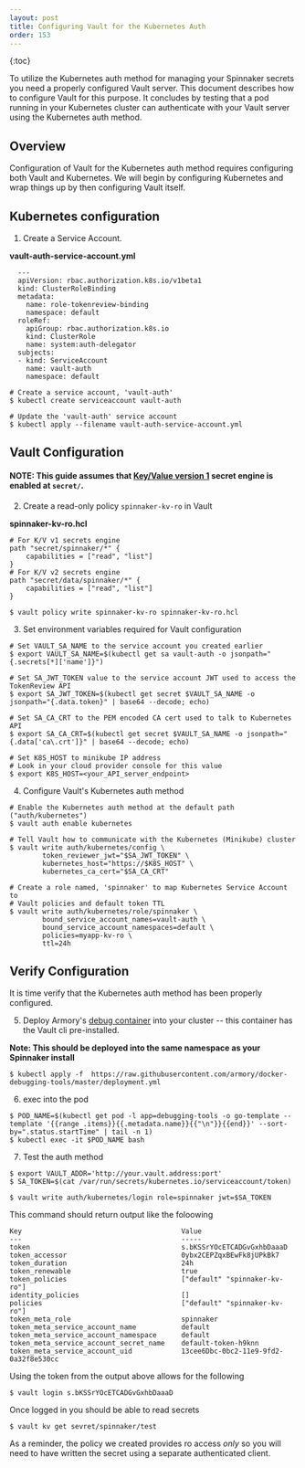 ```yaml
---
layout: post
title: Configuring Vault for the Kubernetes Auth
order: 153
---
```


{:toc}

To utilize the Kubernetes auth method for managing your Spinnaker secrets you need a properly configured Vault server. This document describes how to configure Vault for this purpose. It concludes by testing that a pod running in your Kubernetes cluster can authenticate with your Vault server using the Kubernetes auth method.

## Overview

Configuration of Vault for the Kubernetes auth method requires configuring both Vault and Kubernetes. We will begin by configuring Kubernetes and wrap things up by then configuring Vault itself. 

## Kubernetes configuration

1. Create a Service Account.

**vault-auth-service-account.yml**
```
  ---
  apiVersion: rbac.authorization.k8s.io/v1beta1
  kind: ClusterRoleBinding
  metadata:
    name: role-tokenreview-binding
    namespace: default
  roleRef:
    apiGroup: rbac.authorization.k8s.io
    kind: ClusterRole
    name: system:auth-delegator
  subjects:
  - kind: ServiceAccount
    name: vault-auth
    namespace: default
```

```
# Create a service account, 'vault-auth'
$ kubectl create serviceaccount vault-auth

# Update the 'vault-auth' service account
$ kubectl apply --filename vault-auth-service-account.yml
```

## Vault Configuration

#### NOTE: This guide assumes that [Key/Value version 1](https://www.vaultproject.io/api/secret/kv/kv-v1.html) secret engine is enabled at `secret/`.

2. Create a read-only policy `spinnaker-kv-ro` in Vault

**spinnaker-kv-ro.hcl**
```
# For K/V v1 secrets engine
path "secret/spinnaker/*" {
    capabilities = ["read", "list"]
}
# For K/V v2 secrets engine
path "secret/data/spinnaker/*" {
    capabilities = ["read", "list"]
}
```
```
$ vault policy write spinnaker-kv-ro spinnaker-kv-ro.hcl
```


3. Set environment variables required for Vault configuration

```
# Set VAULT_SA_NAME to the service account you created earlier
$ export VAULT_SA_NAME=$(kubectl get sa vault-auth -o jsonpath="{.secrets[*]['name']}")

# Set SA_JWT_TOKEN value to the service account JWT used to access the TokenReview API
$ export SA_JWT_TOKEN=$(kubectl get secret $VAULT_SA_NAME -o jsonpath="{.data.token}" | base64 --decode; echo)

# Set SA_CA_CRT to the PEM encoded CA cert used to talk to Kubernetes API
$ export SA_CA_CRT=$(kubectl get secret $VAULT_SA_NAME -o jsonpath="{.data['ca\.crt']}" | base64 --decode; echo)

# Set K8S_HOST to minikube IP address
# Look in your cloud provider console for this value
$ export K8S_HOST=<your_API_server_endpoint>
```

4. Configure Vault's Kubernetes auth method

```
# Enable the Kubernetes auth method at the default path ("auth/kubernetes")
$ vault auth enable kubernetes

# Tell Vault how to communicate with the Kubernetes (Minikube) cluster
$ vault write auth/kubernetes/config \
        token_reviewer_jwt="$SA_JWT_TOKEN" \
        kubernetes_host="https://$K8S_HOST" \
        kubernetes_ca_cert="$SA_CA_CRT"

# Create a role named, 'spinnaker' to map Kubernetes Service Account to
# Vault policies and default token TTL
$ vault write auth/kubernetes/role/spinnaker \
        bound_service_account_names=vault-auth \
        bound_service_account_namespaces=default \
        policies=myapp-kv-ro \
        ttl=24h
```

## Verify Configuration

It is time verify that the Kubernetes auth method has been properly configured.

5. Deploy Armory's [debug container](https://github.com/armory/docker-debugging-tools/blob/master/Dockerfile) into your cluster -- this container has the Vault cli pre-installed.

**Note: This should be deployed into the same namespace as your Spinnaker install**

```$ kubectl apply -f  https://raw.githubusercontent.com/armory/docker-debugging-tools/master/deployment.yml```

6. exec into the pod

```
$ POD_NAME=$(kubectl get pod -l app=debugging-tools -o go-template --template '{{range .items}}{{.metadata.name}}{{"\n"}}{{end}}' --sort-by=".status.startTime" | tail -n 1)
$ kubectl exec -it $POD_NAME bash
```

7. Test the auth method

```
$ export VAULT_ADDR='http://your.vault.address:port'
$ SA_TOKEN=$(cat /var/run/secrets/kubernetes.io/serviceaccount/token)

$ vault write auth/kubernetes/login role=spinnaker jwt=$SA_TOKEN
```

This command should return output like the foloowing
```
Key                                       Value
---                                       -----
token                                     s.bKSSrYOcETCADGvGxhbDaaaD
token_accessor                            0ybx2CEPZqxBEwFk8jUPkBk7
token_duration                            24h
token_renewable                           true
token_policies                            ["default" "spinnaker-kv-ro"]
identity_policies                         []
policies                                  ["default" "spinnaker-kv-ro"]
token_meta_role                           spinnaker
token_meta_service_account_name           default
token_meta_service_account_namespace      default
token_meta_service_account_secret_name    default-token-h9knn
token_meta_service_account_uid            13cee6Dbc-0bc2-11e9-9fd2-0a32f8e530cc
```

Using the token from the output above allows for the following

```
$ vault login s.bKSSrYOcETCADGvGxhbDaaaD
```

Once logged in you should be able to read secrets

```
$ vault kv get sevret/spinnaker/test
```

As a reminder, the policy we created provides ro access *only* so you will need to have written the secret using a separate authenticated client.

